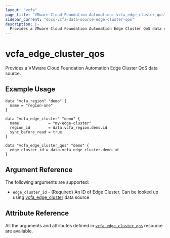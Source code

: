 ```yaml
---
layout: "vcfa"
page_title: "VMware Cloud Foundation Automation: vcfa_edge_cluster_qos"
sidebar_current: "docs-vcfa-data-source-edge-cluster-qos"
description: |-
  Provides a VMware Cloud Foundation Automation Edge Cluster QoS data source.
---
```


# vcfa\_edge\_cluster\_qos

Provides a VMware Cloud Foundation Automation Edge Cluster QoS data source.

## Example Usage

```hcl
data "vcfa_region" "demo" {
  name = "region-one"
}

data "vcfa_edge_cluster" "demo" {
  name             = "my-edge-cluster"
  region_id        = data.vcfa_region.demo.id
  sync_before_read = true
}

data "vcfa_edge_cluster_qos" "demo" {
  edge_cluster_id = data.vcfa_edge_cluster.demo.id
}
```

## Argument Reference

The following arguments are supported:

* `edge_cluster_id` - (Required) An ID of Edge Cluster. Can be looked up using
  [vcfa_edge_cluster](/providers/vmware/vcfa/latest/docs/data-sources/edge_cluster) data source

## Attribute Reference

All the arguments and attributes defined in
[`vcfa_edge_cluster_qos`](/providers/vmware/vcfa/latest/docs/resources/edge_cluster_qos) resource are available.